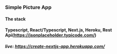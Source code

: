 ### Simple Picture App
#### The stack 
#### Typescript, React/Typescript, Next.js, Heroku, Rest Api(https://jsonplaceholder.typicode.com/)
##### live: https://create-nextjs-app.herokuapp.com/
